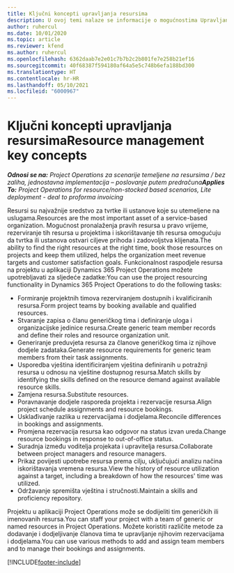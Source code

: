 ```yaml
---
title: Ključni koncepti upravljanja resursima
description: U ovoj temi nalaze se informacije o mogućnostima Upravljanja resursima u aplikaciji Microsoft Dynamics Project Operations.
author: ruhercul
ms.date: 10/01/2020
ms.topic: article
ms.reviewer: kfend
ms.author: ruhercul
ms.openlocfilehash: 6362daab7e2e01c7b7b2c2b801fe7e258b21ef16
ms.sourcegitcommit: 40f68387f594180af64a5e5c748b6efa188bd300
ms.translationtype: HT
ms.contentlocale: hr-HR
ms.lasthandoff: 05/10/2021
ms.locfileid: "6000967"
---
```

# <a name="resource-management-key-concepts"></a><span data-ttu-id="b0f68-103">Ključni koncepti upravljanja resursima</span><span class="sxs-lookup"><span data-stu-id="b0f68-103">Resource management key concepts</span></span>

<span data-ttu-id="b0f68-104">_**Odnosi se na:** Project Operations za scenarije temeljene na resursima / bez zaliha, jednostavna implementacija – poslovanje putem predračuna_</span><span class="sxs-lookup"><span data-stu-id="b0f68-104">_**Applies To:** Project Operations for resource/non-stocked based scenarios, Lite deployment - deal to proforma invoicing_</span></span>

<span data-ttu-id="b0f68-105">Resursi su najvažnije sredstvo za tvrtke ili ustanove koje su utemeljene na uslugama.</span><span class="sxs-lookup"><span data-stu-id="b0f68-105">Resources are the most important asset of a service-based organization.</span></span> <span data-ttu-id="b0f68-106">Mogućnost pronalaženja pravih resursa u pravo vrijeme, rezerviranje tih resursa u projektima i iskorištavanje tih resursa omogućuju da tvrtka ili ustanova ostvari ciljeve prihoda i zadovoljstva klijenata.</span><span class="sxs-lookup"><span data-stu-id="b0f68-106">The ability to find the right resources at the right time, book those resources on projects and keep them utilized, helps the organization meet revenue targets and customer satisfaction goals.</span></span> <span data-ttu-id="b0f68-107">Funkcionalnost raspodjele resursa na projektu u aplikaciji Dynamics 365 Project Operations možete upotrebljavati za sljedeće zadatke:</span><span class="sxs-lookup"><span data-stu-id="b0f68-107">You can use the project resourcing functionality in Dynamics 365 Project Operations to do the following tasks:</span></span>

- <span data-ttu-id="b0f68-108">Formiranje projektnih timova rezerviranjem dostupnih i kvalificiranih resursa.</span><span class="sxs-lookup"><span data-stu-id="b0f68-108">Form project teams by booking available and qualified resources.</span></span>
- <span data-ttu-id="b0f68-109">Stvaranje zapisa o članu generičkog tima i definiranje uloga i organizacijske jedinice resursa.</span><span class="sxs-lookup"><span data-stu-id="b0f68-109">Create generic team member records and define their roles and resource organization unit.</span></span>
- <span data-ttu-id="b0f68-110">Generiranje preduvjeta resursa za članove generičkog tima iz njihove dodjele zadataka.</span><span class="sxs-lookup"><span data-stu-id="b0f68-110">Generate resource requirements for generic team members from their task assignments.</span></span>
- <span data-ttu-id="b0f68-111">Usporedba vještina identificiranjem vještina definiranih u potražnji resursa u odnosu na vještine dostupnog resursa.</span><span class="sxs-lookup"><span data-stu-id="b0f68-111">Match skills by identifying the skills defined on the resource demand against available resource skills.</span></span>
- <span data-ttu-id="b0f68-112">Zamjena resursa.</span><span class="sxs-lookup"><span data-stu-id="b0f68-112">Substitute resources.</span></span>
- <span data-ttu-id="b0f68-113">Poravnavanje dodjele rasporeda projekta i rezervacije resursa.</span><span class="sxs-lookup"><span data-stu-id="b0f68-113">Align project schedule assignments and resource bookings.</span></span>
- <span data-ttu-id="b0f68-114">Usklađivanje razlika u rezervacijama i dodjelama.</span><span class="sxs-lookup"><span data-stu-id="b0f68-114">Reconcile differences in bookings and assignments.</span></span>
- <span data-ttu-id="b0f68-115">Promjena rezervacija resursa kao odgovor na status izvan ureda.</span><span class="sxs-lookup"><span data-stu-id="b0f68-115">Change resource bookings in response to out-of-office status.</span></span>
- <span data-ttu-id="b0f68-116">Suradnja između voditelja projekata i upravitelja resursa.</span><span class="sxs-lookup"><span data-stu-id="b0f68-116">Collaborate between project managers and resource managers.</span></span>
- <span data-ttu-id="b0f68-117">Prikaz povijesti upotrebe resursa prema cilju, uključujući analizu načina iskorištavanja vremena resursa.</span><span class="sxs-lookup"><span data-stu-id="b0f68-117">View the history of resource utilization against a target, including a breakdown of how the resources' time was utilized.</span></span>
- <span data-ttu-id="b0f68-118">Održavanje spremišta vještina i stručnosti.</span><span class="sxs-lookup"><span data-stu-id="b0f68-118">Maintain a skills and proficiency repository.</span></span>


<span data-ttu-id="b0f68-119">Projektu u aplikaciji Project Operations može se dodijeliti tim generičkih ili imenovanih resursa.</span><span class="sxs-lookup"><span data-stu-id="b0f68-119">You can staff your project with a team of generic or named resources in Project Operations.</span></span> <span data-ttu-id="b0f68-120">Možete koristiti različite metode za dodavanje i dodjeljivanje članova tima te upravljanje njihovim rezervacijama i dodjelama.</span><span class="sxs-lookup"><span data-stu-id="b0f68-120">You can use various methods to add and assign team members and to manage their bookings and assignments.</span></span> 


[!INCLUDE[footer-include](../includes/footer-banner.md)]